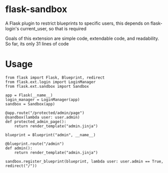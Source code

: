 flask-sandbox
=============

A Flask plugin to restrict blueprints to specific users, this depends on flask-login's current_user, so that is required

Goals of this extension are simple code, extendable code, and readability. So far, its only 31 lines of code


Usage
=====

    from flask import Flask, Blueprint, redirect
    from flask.ext.login import LoginManager
    from flask.ext.sandbox import Sandbox

    app = Flask(__name__)
    login_manager = LoginManager(app)
    sandbox = Sandbox(app)

    @app.route("/protected/admin/page")
    @sandbox(lambda user: user.admin)
    def protected_admin_page():
        return render_template("admin.jinja")

    blueprint = Blueprint("admin", __name__)

    @blueprint.route("/admin")
    def admin():
        return render_template("admin.jinja")

    sandbox.register_blueprint(blueprint, lambda user: user.admin == True, redirect("/"))